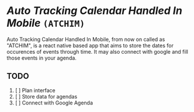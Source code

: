 # _Auto Tracking Calendar Handled In Mobile_ ```(ATCHIM)```

Auto Tracking Calendar Handled In Mobile, from now on called as "ATCHIM", is a react native based app that aims to store the dates for occurences of events through time. It may also connect with google and fill those events in your agenda.

## TODO

1. [ ] Plan interface
2. [ ] Store data for agendas
3. [ ] Connect with Google Agenda